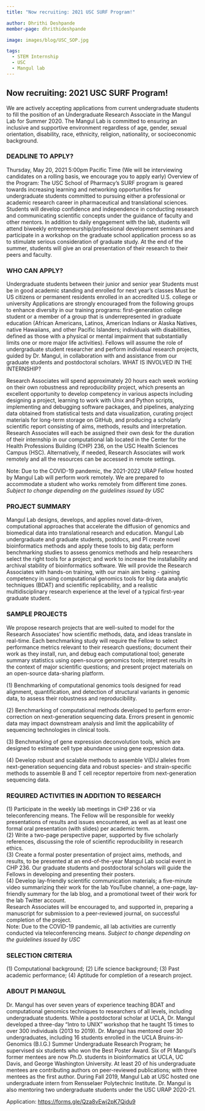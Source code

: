 ```yaml
---
title: "Now recruiting: 2021 USC SURF Program!"

author: Dhrithi Deshpande
member-page: dhrithideshpande

image: images/blog/USC_SOP.jpg

tags:
  - STEM Internship
  - USC
  - Mangul lab
---
```


## Now recruiting: 2021 USC SURF Program!
 
We are actively accepting applications from current undergraduate students to fill the position of an Undergraduate Research Associate in the Mangul Lab for Summer 2020.
The Mangul Lab is committed to ensuring an inclusive and supportive environment regardless of age, gender, sexual orientation, disability, race, ethnicity, religion, nationality, or socioeconomic background.

### DEADLINE TO APPLY?

Thursday, May 20, 2021 5:00pm Pacific Time
(We will be interviewing candidates on a rolling basis, we encourage you to apply early)
Overview of the Program:
The USC School of Pharmacy’s SURF program is geared towards increasing learning and networking opportunities for undergraduate students committed to pursuing either a professional or academic research career in pharmaceutical and translational sciences. Students will develop confidence and independence in conducting research and communicating scientific concepts under the guidance of faculty and other mentors. In addition to daily engagement with the lab, students will attend biweekly entrepreneurship/professional development seminars and participate in a workshop on the graduate school application process so as to stimulate serious consideration of graduate study. At the end of the summer, students will give an oral presentation of their research to their peers and faculty.

### WHO CAN APPLY?

Undergraduate students between their junior and senior year
Students must be in good academic standing and enrolled for next year’s classes
Must be US citizens or permanent residents enrolled in an accredited U.S. college or university
Applications are strongly encouraged from the following groups to enhance diversity in our training programs:  first-generation college student or a member of a group that is underrepresented in graduate education (African Americans, Latinos, American Indians or Alaska Natives, native Hawaiians, and other Pacific Islanders; individuals with disabilities, defined as those with a physical or mental impairment that substantially limits one or more major life activities).
Fellows will assume the role of undergraduate student researcher and perform individual research projects, guided by Dr. Mangul, in collaboration with and assistance from our graduate students and postdoctoral scholars. 
WHAT IS INVOLVED IN THE INTERNSHIP?

Research Associates will spend approximately 20 hours each week working on their own robustness and reproducibility project, which presents an excellent opportunity to develop competency in various aspects including designing a project, learning to work with Unix and Python scripts, implementing and debugging software packages, and pipelines, analyzing data obtained from statistical tests and data visualization, curating project materials for long-term storage on GitHub, and producing a scholarly scientific report consisting of aims, methods, results and interpretation. Research Associates will each be assigned their own desk for the duration of their internship in our computational lab located in the Center for the Health Professions Building (CHP) 236, on the USC Health Sciences Campus (HSC). Alternatively, if needed, Research Associates will work remotely and all the resources can be accessed in remote settings.

Note: Due to the COVID-19 pandemic, the 2021-2022 URAP Fellow hosted by Mangul Lab will perform work remotely.  We are prepared to accommodate a student who works remotely from different time zones. *Subject to change depending on the guidelines issued by USC*

### PROJECT SUMMARY

Mangul Lab designs, develops, and applies novel data-driven, computational approaches that accelerate the diffusion of genomics and biomedical data into translational research and education. Mangul Lab undergraduate and graduate students, postdocs, and PI create novel bioinformatics methods and apply these tools to big data; perform benchmarking studies to assess genomics methods and help researchers select the right tools for a project; and work to increase the installability and archival stability of bioinformatics software.
We will provide the Research Associates with hands-on training, with our main aim being - gaining competency in using computational genomics tools for big data analytic techniques (BDAT) and scientific replicability, and a realistic multidisciplinary research experience at the level of a typical first-year graduate student. 

### SAMPLE PROJECTS

We propose research projects that are well-suited to model for the Research Associates’ how scientific methods, data, and ideas translate in real-time. Each benchmarking study will require the Fellow to select performance metrics relevant to their research questions; document their work as they install, run, and debug each computational tool; generate summary statistics using open-source genomics tools; interpret results in the context of major scientific questions; and present project materials on an open-source data-sharing platform. 

(1) Benchmarking of computational genomics tools designed for read alignment, quantification, and detection of structural variants in genomic data, to assess their robustness and reproducibility. 

(2) Benchmarking of computational methods developed to perform error-correction on next-generation sequencing data. Errors present in genomic data may impact downstream analysis and limit the applicability of sequencing technologies in clinical tools. 

(3) Benchmarking of gene expression deconvolution tools, which are designed to estimate cell type abundance using gene expression data.

(4) Develop robust and scalable methods to assemble V(D)J alleles from next-generation sequencing data and robust species- and strain-specific methods to assemble B and T cell receptor repertoire from next-generation sequencing data.

### REQUIRED ACTIVITIES IN ADDITION TO RESEARCH
 
(1) Participate in the weekly lab meetings in CHP 236 or via teleconferencing means. The Fellow will be responsible for weekly presentations of results and issues encountered, as well as at least one formal oral presentation (with slides) per academic term. <br/>
(2) Write a two-page perspective paper, supported by five scholarly references, discussing the role of scientific reproducibility in research ethics. <br/>
(3) Create a formal poster presentation of project aims, methods, and results, to be presented at an end-of-the-year Mangul Lab social event in CHP 236. Our graduate students and postdoctoral scholars will guide the Fellows in developing and presenting their posters. <br/>
(4) Develop lay-friendly scientific communication materials; a five-minute video summarizing their work for the lab YouTube channel, a one-page, lay-friendly summary for the lab blog, and a promotional tweet of their work for the lab Twitter account. <br/>
Research Associates will be encouraged to, and supported in, preparing a manuscript for submission to a peer-reviewed journal, on successful completion of the project. <br/>
Note: Due to the COVID-19 pandemic, all lab activities are currently conducted via teleconferencing means. *Subject to change depending on the guidelines issued by USC*

### SELECTION CRITERIA

(1) Computational background;
(2) Life science background;
(3) Past academic performance;
(4) Aptitude for completion of a research project.

### ABOUT PI MANGUL

Dr. Mangul has over seven years of experience teaching BDAT and computational genomics techniques to researchers of all levels, including undergraduate students. While a postdoctoral scholar at UCLA, Dr. Mangul developed a three-day “Intro to UNIX” workshop that he taught 15 times to over 300 individuals (2013 to 2019). Dr. Mangul has mentored over 30 undergraduates, including 16 students enrolled in the UCLA Bruins-in-Genomics (B.I.G.) Summer Undergraduate Research Program; he supervised six students who won the Best Poster Award. Six of PI Mangul’s former mentees are now Ph.D. students in bioinformatics at UCLA, UC Davis, and George Washington University. At least 20 of his undergraduate mentees are contributing authors on peer-reviewed publications; with three mentees as the first author. During Fall 2019, Mangul Lab at USC hosted one undergraduate intern from Rensselaer Polytechnic Institute. Dr. Mangul is also mentoring two undergraduate students under the USC URAP 2020-21. 


Application: https://forms.gle/Qza8vEwj2pK7Qjdu9



